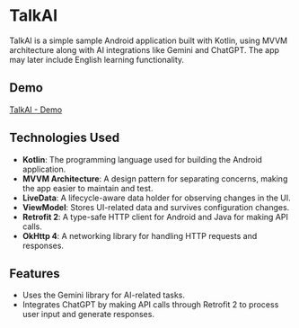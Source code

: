 # TalkAI

TalkAI is a simple sample Android application built with Kotlin, using MVVM architecture along with AI integrations like Gemini and ChatGPT. The app may later include English learning functionality.

## Demo

[TalkAI - Demo](https://www.youtube.com/)

## Technologies Used

- **Kotlin**: The programming language used for building the Android application.
- **MVVM Architecture**: A design pattern for separating concerns, making the app easier to maintain and test.
- **LiveData**: A lifecycle-aware data holder for observing changes in the UI.
- **ViewModel**: Stores UI-related data and survives configuration changes.
- **Retrofit 2**: A type-safe HTTP client for Android and Java for making API calls.
- **OkHttp 4**: A networking library for handling HTTP requests and responses.
  
## Features

- Uses the Gemini library for AI-related tasks.
- Integrates ChatGPT by making API calls through Retrofit 2 to process user input and generate responses.
